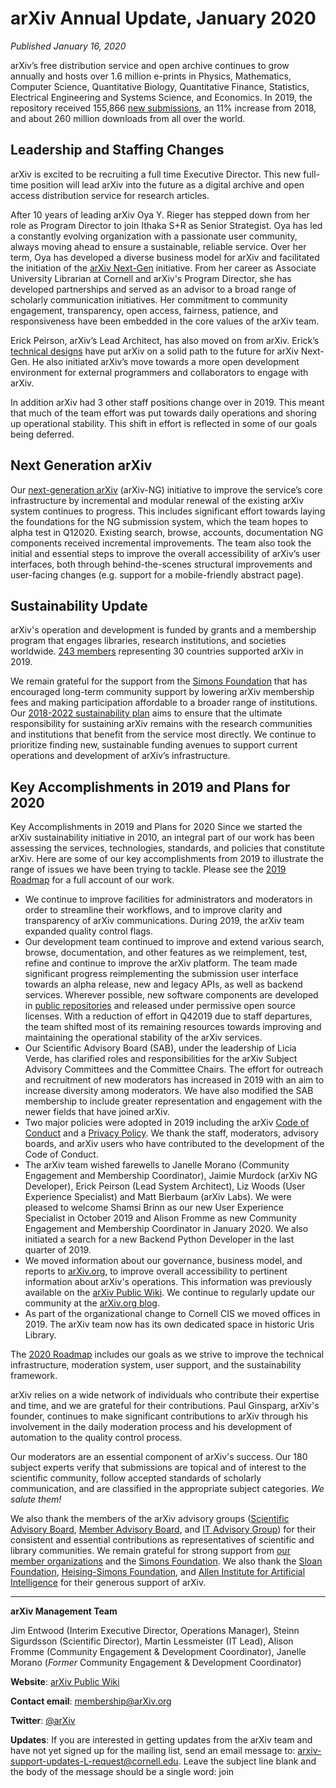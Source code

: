 # arXiv Annual Update, January 2020

_Published January 16, 2020_

arXiv’s free distribution service and open archive continues to grow annually and hosts over 1.6 million e-prints in Physics, Mathematics, Computer Science, Quantitative Biology, Quantitative Finance, Statistics, Electrical Engineering and Systems Science, and Economics. In 2019, the repository received 155,866 [new submissions](/help/stats/2019_by_area), an 11% increase from 2018, and about 260 million downloads from all over the world.

## Leadership and Staffing Changes

arXiv is excited to be recruiting a full time Executive Director. This new full-time position will lead arXiv into the future as a digital archive and open access distribution service for research articles.

After 10 years of leading arXiv Oya Y. Rieger has stepped down from her role as Program Director to join Ithaka S+R as Senior Strategist. Oya has led a constantly evolving organization with a passionate user community, always moving ahead to ensure a sustainable, reliable service. Over her term, Oya has developed a diverse business model for arXiv and facilitated the initiation of the [arXiv Next-Gen](https://blogs.cornell.edu/arxiv/2019/10/31/arxiv-ng-project-explanation/) initiative. From her career as Associate University Librarian at Cornell and arXiv's Program Director, she has developed partnerships and served as an advisor to a broad range of scholarly communication initiatives. Her commitment to community engagement, transparency, open access, fairness, patience, and responsiveness have been embedded in the core values of the arXiv team.

Erick Peirson, arXiv’s Lead Architect, has also moved on from arXiv. Erick’s [technical designs](https://arxiv.github.io/arxiv-arxitecture/) have put arXiv on a solid path to the future for arXiv Next-Gen. He also initiated arXiv’s move towards a more open development environment for external programmers and collaborators to engage with arXiv.

In addition arXiv had 3 other staff positions change over in 2019. This meant that much of the team effort was put towards daily operations and shoring up operational stability. This shift in effort is reflected in some of our goals being deferred.  

## Next Generation arXiv

Our [next-generation arXiv](https://confluence.cornell.edu/display/arxivpub/Next+Generation+arXiv) (arXiv-NG) initiative to improve the service’s core infrastructure by incremental and modular renewal of the existing arXiv system continues to progress. This includes significant effort towards laying the foundations for the NG submission system, which the team hopes to alpha test in Q12020. Existing search, browse, accounts, documentation NG components received incremental improvements.  The team also took the initial and essential steps to improve the overall accessibility of arXiv’s user interfaces, both through behind-the-scenes structural improvements and user-facing changes (e.g. support for a mobile-friendly abstract page).

## Sustainability Update

arXiv's operation and development is funded by grants and a membership program that engages libraries, research institutions, and societies worldwide. [243 members](/about/ourmembers) representing 30 countries supported arXiv in 2019.

We remain grateful for the support from the [Simons Foundation](https://www.simonsfoundation.org/) that has encouraged long-term community support by lowering arXiv membership fees and making participation affordable to a broader range of institutions. Our [2018-2022 sustainability plan](https://confluence.cornell.edu/display/arxivpub/2018-2022%3A+Sustainability+Plan+for+Classic+arXiv) aims to ensure that the ultimate responsibility for sustaining arXiv remains with the research communities and institutions that benefit from the service most directly. We continue to prioritize finding new, sustainable funding avenues to support current operations and development of arXiv’s infrastructure.

## Key Accomplishments in 2019 and Plans for 2020

Key Accomplishments in 2019 and Plans for 2020
Since we started the arXiv sustainability initiative in 2010, an integral part of our work has been assessing the services, technologies, standards, and policies that constitute arXiv. Here are some of our key accomplishments from 2019 to illustrate the range of issues we have been trying to tackle. Please see the [2019 Roadmap](/about/reports/2019_roadmap) for a full account of our work.

- We continue to improve facilities for administrators and moderators in order to streamline their workflows, and to improve clarity and transparency of arXiv communications. During 2019, the arXiv team expanded quality control flags.
- Our development team continued to improve and extend various search, browse, documentation, and other features as we reimplement, test, refine and continue to improve the arXiv platform. The team made significant progress reimplementing the submission user interface towards an alpha release, new and legacy APIs, as well as backend services. Wherever possible, new software components are developed in [public repositories](https://confluence.cornell.edu/display/arxivpub/arXiv-NG+Public+Repositories) and released under permissive open source licenses. With a reduction of effort in Q42019 due to staff departures, the team shifted most of its remaining resources towards improving and maintaining the operational stability of the arXiv services.
- Our Scientific Advisory Board (SAB), under the leadership of Licia Verde, has clarified roles and responsibilities for the arXiv Subject Advisory Committees and the Committee Chairs. The effort for outreach and recruitment of new moderators has increased in 2019 with an aim to increase diversity among moderators.  We have also modified the SAB membership to include greater representation and engagement with the newer fields that have joined arXiv.
- Two major policies were adopted in 2019 including the arXiv [Code of Conduct](/help/policies/code\_of\_conduct) and a [Privacy Policy](/help/policies/privacy\_policy). We thank the staff, moderators, advisory boards, and arXiv users who have contributed to the development of the Code of Conduct.
- The arXiv team wished farewells to Janelle Morano (Community Engagement and Membership Coordinator), Jaimie Murdock (arXiv NG Developer), Erick Peirson (Lead System Architect), Liz Woods (User Experience Specialist) and Matt Bierbaum (arXiv Labs). We were pleased to welcome Shamsi Brinn as our new User Experience Specialist in October 2019 and Alison Fromme as new Community Engagement and Membership Coordinator in January 2020. We also initiated a search for a new Backend Python Developer in the last quarter of 2019.
- We moved information about our governance, business model, and reports to [arXiv.org](https://arxiv.org/), to improve overall accessibility to pertinent information about arXiv&#39;s operations. This information was previously available on the [arXiv Public Wiki](https://confluence.cornell.edu/display/arxivpub/arXiv+Public+Wiki). We continue to regularly update our community at the [arXiv.org blog](https://blogs.cornell.edu/arxiv/).
- As part of the organizational change to Cornell CIS we moved offices in 2019. The arXiv team now has its own dedicated space in historic Uris Library.


The [2020 Roadmap](/about/reports/2020_roadmap) includes our goals as we strive to improve the technical infrastructure, moderation system, user support, and the sustainability framework.

arXiv relies on a wide network of individuals who contribute their expertise and time, and we are grateful for their contributions. Paul Ginsparg, arXiv&#39;s founder, continues to make significant contributions to arXiv through his involvement in the daily moderation process and his development  of automation to the quality control process.

Our moderators are an essential component of arXiv&#39;s success. Our 180 subject experts verify that submissions are topical and of interest to the scientific community, follow accepted standards of scholarly communication, and are classified in the appropriate subject categories. _We salute them!_

We also thank the members of the arXiv advisory groups ([Scientific Advisory Board](/about/people/scientific_ad_board), [Member Advisory Board](/about/people/member_ad_board), and [IT Advisory Group](/about/people/technical_ad_group)) for their consistent and essential contributions as representatives of scientific and library communities. We remain grateful for strong support from [our member organizations](/about/ourmembers) and the [Simons Foundation](https://www.simonsfoundation.org/). We also thank the [Sloan Foundation](https://sloan.org/), [Heising-Simons Foundation](https://www.hsfoundation.org/), and [Allen Institute for Artificial Intelligence](https://allenai.org/) for their generous support of arXiv.

***

**arXiv Management Team**

Jim Entwood (Interim Executive Director, Operations Manager), Steinn Sigurdsson (Scientific Director), Martin Lessmeister (IT Lead), Alison Fromme (Community Engagement & Development Coordinator), Janelle Morano (_Former_ Community Engagement & Development Coordinator)

**Website**: [arXiv Public Wiki](https://confluence.cornell.edu/display/arxivpub/arXiv+Public+Wiki)

**Contact email**:  membership@arXiv.org

**Twitter**: [@arXiv](https://twitter.com/arxiv)

**Updates**: If you are interested in getting updates from the arXiv team and have not yet signed up for the mailing list, send an email message to:  arxiv-support-updates-L-request@cornell.edu. Leave the subject line blank and the body of the message should be a single word: join
